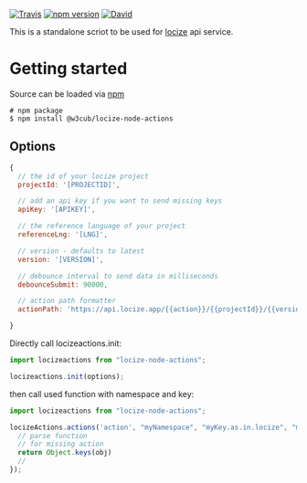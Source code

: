 [![Travis](https://img.shields.io/travis/icai/locize-node-actions/master.svg?style=flat-square)](https://travis-ci.org/icai/locize-node-actions)
[![npm version](https://img.shields.io/npm/v/@w3cub/locize-node-actions.svg?style=flat-square)](https://www.npmjs.com/package/@w3cub/locize-node-actions)
[![David](https://img.shields.io/david/icai/locize-node-actions.svg?style=flat-square)](https://david-dm.org/icai/locize-node-actions)

This is a standalone scriot to be used for [locize](http://locize.com) api service. 

# Getting started

Source can be loaded via [npm](https://www.npmjs.com/package/@w3cub/locize-node-actions) 

```
# npm package
$ npm install @w3cub/locize-node-actions
```

## Options

```js
{
  // the id of your locize project
  projectId: '[PROJECTID]',

  // add an api key if you want to send missing keys
  apiKey: '[APIKEY]',

  // the reference language of your project
  referenceLng: '[LNG]',

  // version - defaults to latest
  version: '[VERSION]',

  // debounce interval to send data in milliseconds
  debounceSubmit: 90000,

  // action path formatter
  actionPath: 'https://api.locize.app/{{action}}/{{projectId}}/{{version}}/{{lng}}/{{ns}}',

}
```



Directly call locizeactions.init:

```js
import locizeactions from "locize-node-actions";

locizeactions.init(options);
```

then call used function with namespace and key:

```js
import locizeactions from "locize-node-actions";

locizeActions.actions('action', "myNamespace", "myKey.as.in.locize", "myKey.as.the.value", (obj)=> {
  // parse function 
  // for missing action
  return Object.keys(obj)
  // 
});
```
